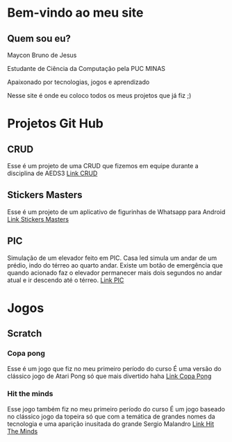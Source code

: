 # Bem-vindo ao meu site

## Quem sou eu?

Maycon Bruno de Jesus

Estudante de Ciência da Computação pela PUC MINAS

Apaixonado por tecnologias, jogos e aprendizado

Nesse site é onde eu coloco todos os meus projetos que já fiz ;)

# Projetos Git Hub
## CRUD
  Esse é um projeto de uma CRUD que fizemos em equipe durante a disciplina de AEDS3
    [Link CRUD](https://github.com/mayconbj15/crud)
    
## Stickers Masters
  Esse é um projeto de um aplicativo de figurinhas de Whatsapp para Android
  [Link Stickers Masters](https://github.com/mayconbj15/stickers)
  
## PIC
  Simulação de um elevador feito em PIC. Casa led simula um andar de um prédio, indo do térreo ao quarto andar.
    Existe um botão de emergência que quando acionado faz o elevador permanecer mais dois segundos no andar atual e ir descendo até o     térreo.
     [Link PIC](https://github.com/mayconbj15/PIC)

# Jogos
## Scratch
### Copa pong
  Esse é um jogo que fiz no meu primeiro período do curso 
    É uma versão do clássico jogo de Atari Pong só que mais divertido haha
    [Link Copa Pong](https://scratch.mit.edu/projects/209549519/)
    
### Hit the minds
  Esse jogo também fiz no meu primeiro período do curso 
    É um jogo baseado no clássico jogo da topeira só que com a temática de grandes nomes da tecnologia e uma aparição inusitada do grande Sergio Malandro
    [Link Hit The Minds](https://scratch.mit.edu/projects/222901172/)
